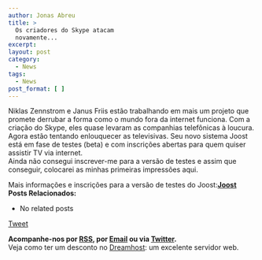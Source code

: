 ```yaml
---
author: Jonas Abreu
title: >
  Os criadores do Skype atacam
  novamente...
excerpt:
layout: post
category:
  - News
tags:
  - News
post_format: [ ]
---
```

Niklas Zennstrom e Janus Friis estão trabalhando em mais um projeto que promete derrubar a forma como o mundo fora da internet funciona. Com a criação do Skype, eles quase levaram as companhias telefônicas à loucura. Agora estão tentando enlouquecer as televisivas. Seu novo sistema Joost está em fase de testes (beta) e com inscrições abertas para quem quiser assistir TV via internet.  
Ainda não consegui inscrever-me para a versão de testes e assim que conseguir, colocarei as minhas primeiras impressões aqui.

Mais informações e inscrições para a versão de testes do Joost:**[Joost][1]** 
**Posts Relacionados:** 
*   No related posts



[Tweet][2] 





**Acompanhe-nos por [ RSS][3], por [Email][4] ou via [Twitter][5].**  
Veja como ter um desconto no [Dreamhost][6]: um excelente servidor web.

 [1]: http://www.joost.com
 [2]: https://twitter.com/share
 [3]: http://feeds.feedburner.com/VidaGeek
 [4]: http://feedburner.google.com/fb/a/mailverify?uri=VidaGeek&loc=pt_BR
 [5]: http://twitter.com/blogvidageek
 [6]: http://vidageek.net/dreamhost/
